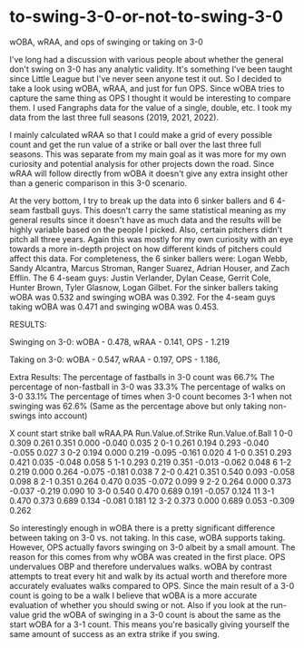 # to-swing-3-0-or-not-to-swing-3-0
wOBA, wRAA, and ops of swinging or taking on 3-0

I've long had a discussion with various people about whether the general don't swing on 3-0 has any analytic validity. It's something I've been taught since Little League but I've never seen anyone test it out. 
So I decided to take a look using wOBA, wRAA, and just for fun OPS. Since wOBA tries to capture the same thing as OPS I thought it would be interesting to compare them. I used Fangraphs data for the value of a single, double, etc. I took my data from the last three full seasons (2019, 2021, 2022). 

I mainly calculated wRAA so that I could make a grid of every possible count and get the run value of a strike or ball over the last three full seasons. This was separate from my main goal as it was more for my own curiosity and potential analysis for other projects down the road. Since wRAA will follow directly from wOBA it doesn't give any extra insight other than a generic comparison in this 3-0 scenario. 

At the very bottom, I try to break up the data into 6 sinker ballers and 6 4-seam fastball guys. This doesn't carry the same statistical meaning as my general results since it doesn't have as much data and the results will be highly variable based on the people I picked. Also, certain pitchers didn't pitch all three years. Again this was mostly for my own curiosity with an eye towards a more in-depth project on how different kinds of pitchers could affect this data. For completeness, the 6 sinker ballers were: Logan Webb, Sandy Alcantra, Marcus Stroman, Ranger Suarez, Adrian Houser, and Zach Efflin. The 6 4-seam guys: Justin Verlander, Dylan Cease, Gerrit Cole, Hunter Brown, Tyler Glasnow, Logan Gilbet. For the sinker ballers taking wOBA was 0.532 and swinging wOBA was 0.392. For the 4-seam guys taking wOBA was 0.471 and swinging wOBA was 0.453.


RESULTS:

Swinging on 3-0:
wOBA - 0.478,
wRAA - 0.141,
OPS - 1.219

Taking on 3-0:
wOBA - 0.547, 
wRAA - 0.197,
OPS - 1.186,

Extra Results:
The percentage of fastballs in 3-0 count was 66.7%
The percentage of non-fastball in 3-0 was 33.3%
The percentage of walks on 3-0 33.1%
The percentage of times when 3-0 count becomes 3-1 when not swinging was 62.6% (Same as the percentage above but only taking non-swings into account)

X count start strike  ball wRAA.PA Run.Value.of.Strike Run.Value.of.Ball
1   0-0 0.309  0.261 0.351   0.000              -0.040             0.035
2   0-1 0.261  0.194 0.293  -0.040              -0.055             0.027
3   0-2 0.194  0.000 0.219  -0.095              -0.161             0.020
4   1-0 0.351  0.293 0.421   0.035              -0.048             0.058
5   1-1 0.293  0.219 0.351  -0.013              -0.062             0.048
6   1-2 0.219  0.000 0.264  -0.075              -0.181             0.038
7   2-0 0.421  0.351 0.540   0.093              -0.058             0.098
8   2-1 0.351  0.264 0.470   0.035              -0.072             0.099
9   2-2 0.264  0.000 0.373  -0.037              -0.219             0.090
10  3-0 0.540  0.470 0.689   0.191              -0.057             0.124
11  3-1 0.470  0.373 0.689   0.134              -0.081             0.181
12  3-2 0.373  0.000 0.689   0.053              -0.309             0.262

So interestingly enough in wOBA there is a pretty significant difference between taking on 3-0 vs. not taking. In this case, wOBA supports taking. However, OPS actually favors swinging on 3-0 albeit by a small amount. The reason for this comes from why wOBA was created in the first place. OPS undervalues OBP and therefore undervalues walks. wOBA by contrast attempts to treat every hit and walk by its actual worth and therefore more accurately evaluates walks compared to OPS. Since the main result of a 3-0 count is going to be a walk I believe that wOBA is a more accurate evaluation of whether you should swing or not. Also if you look at the run-value grid the wOBA of swinging in a 3-0 count is about the same as the start wOBA for a 3-1 count. This means you're basically giving yourself the same amount of success as an extra strike if you swing. 

